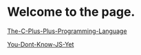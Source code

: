 # Welcome to the page.

[The-C-Plus-Plus-Programming-Language](https://byte-workstation.github.io/The-C-Plus-Plus-Programming-Language/)

[You-Dont-Know-JS-Yet](https://byte-workstation.github.io/You-Dont-Know-JS-Yet/)